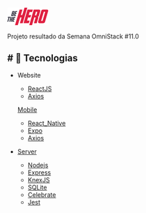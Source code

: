 ![Be The Hero](https://github.com/GileardeFernandes/beTheHero/blob/master/logo.png)

Projeto resultado da Semana OmniStack #11.0

<h2># 🚀 Tecnologias</h2>

<ul>
<li>
<p>Website</p>
<ul>
<li><a href="https://reactjs.org/" target="_blank">ReactJS</a></li>
<li> <a href="https://github.com/axios/axios"  target="_blank"  >Axios</></li>
</ul>
</li>
<p>Mobile</p>
<ul>
<li><a href="https://facebook.github.io/c/" target="_blank">React_Native</a></li>
<li><a href="https://expo.io/" target="_blank">Expo</a><l/i>
<li> <a href="https://github.com/axios/axios"  target="_blank"  >Axios</></li>
</ul>
</li>
<li>
<p>Server</p>
<ul>
<li> <a href="https://nodejs.org/en/" class="anchor"  target="_blank">Nodejs</a></li>
<li><a href="https://expressjs.com/"  target="_blank"  >Express<a/></li>
<li><a href="http://knexjs.org/"  target="_blank"  >KnexJS<a/></li>
<li><a href="https://www.sqlite.org/index.html"  target="_blank"  >SQLite<a/></li>
<li><a href="https://github.com/arb/celebrate"  target="_blank"  >Celebrate<a/></li>
<li><a href="https://jestjs.io/"  target="_blank"  >Jest<a/></li>

</li>
</ul>

